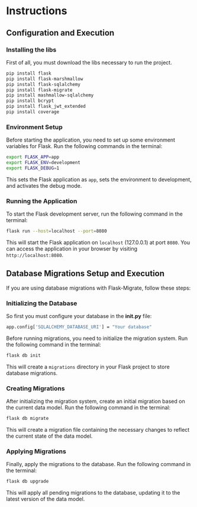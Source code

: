 # Instructions

## Configuration and Execution

### Installing the libs

First of all, you must download the libs necessary to run the project.

```sh
pip install flask
pip install flask-marshmallow
pip install flask-sqlalchemy
pip install flask-migrate
pip install mashmallow-sqlalchemy
pip install bcrypt
pip install flask_jwt_extended
pip install coverage
```

### Environment Setup

Before starting the application, you need to set up some environment variables for Flask. Run the following commands in the terminal:

```sh
export FLASK_APP=app
export FLASK_ENV=development
export FLASK_DEBUG=1
```

This sets the Flask application as `app`, sets the environment to development, and activates the debug mode.

### Running the Application

To start the Flask development server, run the following command in the terminal:

```sh
flask run --host=localhost --port=8080
```

This will start the Flask application on `localhost` (127.0.0.1) at port `8080`. You can access the application in your browser by visiting `http://localhost:8080`.

## Database Migrations Setup and Execution

If you are using database migrations with Flask-Migrate, follow these steps:

### Initializing the Database

So first you must configure your database in the **__init__.py** file:

```sh
app.config['SQLALCHEMY_DATABASE_URI'] = "Your database"
```

Before running migrations, you need to initialize the migration system. Run the following command in the terminal:

```sh
flask db init
```

This will create a `migrations` directory in your Flask project to store database migrations.

### Creating Migrations

After initializing the migration system, create an initial migration based on the current data model. Run the following command in the terminal:

```sh
flask db migrate
```

This will create a migration file containing the necessary changes to reflect the current state of the data model.

### Applying Migrations

Finally, apply the migrations to the database. Run the following command in the terminal:

```sh
flask db upgrade
```

This will apply all pending migrations to the database, updating it to the latest version of the data model.

